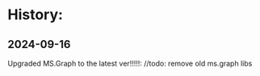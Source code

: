 ﻿# History:

## 2024-09-16  
  Upgraded MS.Graph to the latest ver!!!!!:  <PackageReference Include="Microsoft.Graph" Version="5.58.0" />
  //todo: remove old ms.graph libs

